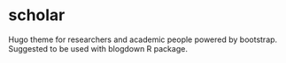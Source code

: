 # scholar
Hugo theme for researchers and academic people powered by bootstrap. Suggested to be used with blogdown R package.
